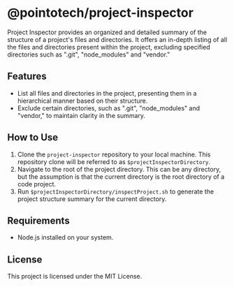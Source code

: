 # @pointotech/project-inspector

Project Inspector provides an organized and detailed summary of the structure of a project's files and directories. It offers an in-depth listing of all the files and directories present within the project, excluding specified directories such as ".git", "node_modules" and "vendor."

## Features

- List all files and directories in the project, presenting them in a hierarchical manner based on their structure.
- Exclude certain directories, such as ".git", "node_modules" and "vendor," to maintain clarity in the summary.

## How to Use

1. Clone the `project-inspector` repository to your local machine. This
   repository clone will be referred to as `$projectInspectorDirectory`.
2. Navigate to the root of the project directory. This can be any directory,
   but the assumption is that the current directory is the root directory of a
   code project.
3. Run `$projectInspectorDirectory/inspectProject.sh` to generate the project
   structure summary for the current directory.

## Requirements

- Node.js installed on your system.

## License

This project is licensed under the MIT License.
